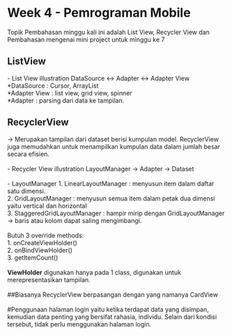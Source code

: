 <h1>Week 4 - Pemrograman Mobile</h1>
Topik Pembahasan minggu kali ini adalah List View,
Recycler View dan Pembahasan mengenai 
mini project untuk minggu ke 7 <br>

<h2>ListView</h2>
- List View illustration
   DataSource <-> Adapter <-> Adapter View
*DataSource : Cursor, ArrayList<br>
*Adapter View : list view, grid view, spinner<br>
*Adapter : parsing dari data ke tampilan.

<h2>RecyclerView</h2>
-> Merupakan tampilan dari dataset berisi kumpulan model. RecyclerView juga memudahkan untuk menampilkan kumpulan data dalam jumlah besar secara efisien. <br>

<br>
- Recycler View illustration
   LayoutManager -> Adapter -> Dataset<br>
<br>
- LayoutManager
1. LinearLayoutManager : menyusun item dalam daftar satu dimensi.<br>
2. GridLayoutManager : menyusun semua item dalam petak dua dimensi yaitu vertical dan horizontal<br>
3. StaggeredGridLayoutManager : hampir mirip dengan GridLayoutManager -> baris atau kolom dapat saling mengimbangi.<br>
<br>
Butuh 3 override methods:<br>
1. onCreateViewHolder()<br>
2. onBindViewHolder()<br>
3. getItemCount()<br>
<br>
<b>ViewHolder</b> digunakan hanya pada 1 class, digunakan untuk merepresentasikan tampilan.<br>
<br>
##Biasanya RecyclerView berpasangan dengan yang namanya CardView<br>
<br>
#Penggunaan halaman login yaitu ketika terdapat data yang disimpan, kemudian data penting yang bersifat rahasia, individu.
Selain dari kondisi tersebut, tidak perlu menggunakan halaman login.
